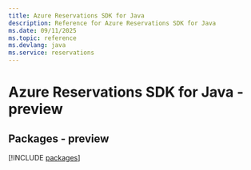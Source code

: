 ```yaml
---
title: Azure Reservations SDK for Java
description: Reference for Azure Reservations SDK for Java
ms.date: 09/11/2025
ms.topic: reference
ms.devlang: java
ms.service: reservations
---
```

# Azure Reservations SDK for Java - preview
## Packages - preview
[!INCLUDE [packages](reservations-index.md)]